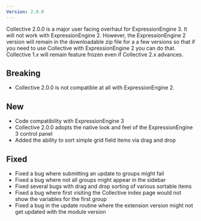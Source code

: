 ```yaml
---
Version: 2.0.0
---
```


Collective 2.0.0 is a major user facing overhaul for ExpressionEngine 3. It will not work with ExpressionEngine 2. However, the ExpressionEngine 2 version will remain in the downloadable zip file for a a few versions so that if you need to use Collective with ExpressionEngine 2 you can do that. Collective 1.x will remain feature frozen even if Collective 2.x advances.

## Breaking

- Collective 2.0.0 is not compatible at all with ExpressionEngine 2.

## New

- Code compatibility with ExpressionEngine 3
- Collective 2.0.0 adopts the native look and feel of the ExpressionEngine 3 control panel
- Added the ability to sort simple grid field items via drag and drop

## Fixed

- Fixed a bug where submitting an update to groups might fail
- Fixed a bug where not all groups might appear in the sidebar
- Fixed several bugs with drag and drop sorting of various sortable items
- Fixed a bug where first visiting the Collective index page would not show the variables for the first group
- Fixed a bug in the update routine where the extension version might not get updated with the module version
